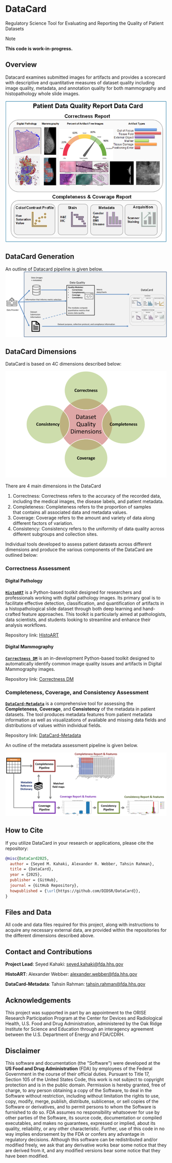 # DataCard
Regulatory Science Tool for Evaluating and Reporting the Quality of Patient Datasets

> [!NOTE]
> **This code is work-in-progress.**

## Overview

Datacard examines submitted images for artifacts and provides a scorecard with descriptive and quantitative measures of dataset quality including image quality, metadata, and annotation quality for both mammography and histopathology whole slide images.

![DataCard Output](./imgs/DataCardOutput.png)


## DataCard Generation

An outline of Datacard pipeline is given below.
![DataCard Pipeline](./imgs/DataCardGeneration.png)


## DataCard Dimensions

DataCard is based on 4C dimensions described below:

![DataCard 4C](./imgs/DataCard4C.png)

There are 4 main dimensions in the DataCard
1.	Correctness: Correctness refers to the accuracy of the recorded data, including the medical images, the disease labels, and patient metadata.​
2.	Completeness: Completeness refers to the proportion of samples that contains all associated data and metadata values.
3.	Coverage: Coverage refers to the amount and variety of data along different factors of variation.
4.	Consistency: Consistency refers to the uniformity of data quality across different subgroups and collection sites.

Individual tools developed to assess patient datasets across different dimensions and produce the various components of the DataCard are outlined below:

### Correctness Assessment

#### Digital Pathology

[**`HistoART`**](https://github.com/DIDSR/HistoART) is a Python-based toolkit designed for researchers and professionals working with digital pathology images. Its primary goal is to facilitate effective detection, classification, and quantification of artifacts in a histopathological slide dataset through both deep learning and hand-crafted feature approaches. This toolkit is particularly aimed at pathologists, data scientists, and students looking to streamline and enhance their analysis workflows.

Repository link: [HistoART](https://github.com/DIDSR/HistoART)

#### Digital Mammography

[**`Correctness DM`**](https://github.com/DIDSR/Correctness_DM) is an in-development Python-based toolkit designed to automatically identify common image quality issues and artifacts in Digital Mammography images.

Repository link: [Correctness DM](https://github.com/DIDSR/Correctness_DM)

### Completeness, Coverage, and Consistency Assessment

[**`DataCard-Metadata`**](https://github.com/DIDSR/DataCard-Metadata/) is a comprehensive tool for assessing the **Completeness**, **Coverage**, and **Consistency** of the metadata in patient datasets. The tool produces metadata features from patient metadata information as well as visualizations of available and missing data fields and distributions of values within individual fields.

Repository link: [DataCard-Metadata](https://github.com/DIDSR/DataCard-Metadata/)

An outline of the metadata assessment pipeline is given below.

![Metadata Assessment Pipeline](https://github.com/DIDSR/DataCard-Metadata/blob/main/images/DCard_Metadata_Pipelines.png)

## How to Cite

If you utilize DataCard in your research or applications, please cite the repository:

```bibtex
@misc{DataCard2025,
  author = {Seyed M. Kahaki, Alexander R. Webber, Tahsin Rahman},
  title = {DataCard},
  year = {2025},
  publisher = {GitHub},
  journal = {GitHub Repository},
  howpublished = {\url{https://github.com/DIDSR/DataCard}},
}
```


## Files and Data

All code and data files required for this project, along with instructions to acquire any necessary external data, are provided within the repositories for the different dimensions described above.

## Contact and Contributions

**Project Lead**: Seyed Kahaki: [seyed.kahaki@fda.hhs.gov](seyed.kahaki@fda.hhs.gov)

**HistoART**: Alexander Webber: [alexander.webber@fda.hhs.gov](alexander.webber@fda.hhs.gov)

**DataCard-Metadata**: Tahsin Rahman: [tahsin.rahman@fda.hhs.gov](tahsin.rahman@fda.hhs.gov)

## Acknowledgements

This project was supported in part by an appointment to the ORISE Research Participation Program at the Center for Devices and Radiological Health, U.S. Food and Drug Administration, administered by the Oak Ridge Institute for Science and Education through an interagency agreement between the U.S. Department of Energy and FDA/CDRH.

## Disclaimer

This software and documentation (the "Software") were developed at the **US Food and Drug Administration** (FDA) by employees of the Federal Government in the course of their official duties. Pursuant to Title 17, Section 105 of the United States Code, this work is not subject to copyright protection and is in the public domain. Permission is hereby granted, free of charge, to any person obtaining a copy of the Software, to deal in the Software without restriction, including without limitation the rights to use, copy, modify, merge, publish, distribute, sublicense, or sell copies of the Software or derivatives, and to permit persons to whom the Software is furnished to do so. FDA assumes no responsibility whatsoever for use by other parties of the Software, its source code, documentation or compiled executables, and makes no guarantees, expressed or implied, about its quality, reliability, or any other characteristic. Further, use of this code in no way implies endorsement by the FDA or confers any advantage in regulatory decisions. Although this software can be redistributed and/or modified freely, we ask that any derivative works bear some notice that they are derived from it, and any modified versions bear some notice that they have been modified.
